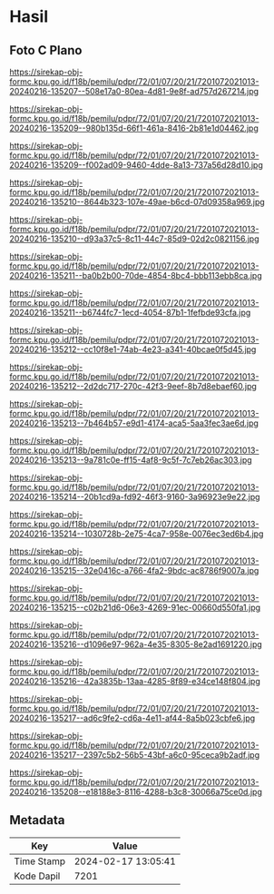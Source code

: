 # Hasil

## Foto C Plano

https://sirekap-obj-formc.kpu.go.id/f18b/pemilu/pdpr/72/01/07/20/21/7201072021013-20240216-135207--508e17a0-80ea-4d81-9e8f-ad757d267214.jpg

https://sirekap-obj-formc.kpu.go.id/f18b/pemilu/pdpr/72/01/07/20/21/7201072021013-20240216-135209--980b135d-66f1-461a-8416-2b81e1d04462.jpg

https://sirekap-obj-formc.kpu.go.id/f18b/pemilu/pdpr/72/01/07/20/21/7201072021013-20240216-135209--f002ad09-9460-4dde-8a13-737a56d28d10.jpg

https://sirekap-obj-formc.kpu.go.id/f18b/pemilu/pdpr/72/01/07/20/21/7201072021013-20240216-135210--8644b323-107e-49ae-b6cd-07d09358a969.jpg

https://sirekap-obj-formc.kpu.go.id/f18b/pemilu/pdpr/72/01/07/20/21/7201072021013-20240216-135210--d93a37c5-8c11-44c7-85d9-02d2c0821156.jpg

https://sirekap-obj-formc.kpu.go.id/f18b/pemilu/pdpr/72/01/07/20/21/7201072021013-20240216-135211--ba0b2b00-70de-4854-8bc4-bbb113ebb8ca.jpg

https://sirekap-obj-formc.kpu.go.id/f18b/pemilu/pdpr/72/01/07/20/21/7201072021013-20240216-135211--b6744fc7-1ecd-4054-87b1-1fefbde93cfa.jpg

https://sirekap-obj-formc.kpu.go.id/f18b/pemilu/pdpr/72/01/07/20/21/7201072021013-20240216-135212--cc10f8e1-74ab-4e23-a341-40bcae0f5d45.jpg

https://sirekap-obj-formc.kpu.go.id/f18b/pemilu/pdpr/72/01/07/20/21/7201072021013-20240216-135212--2d2dc717-270c-42f3-9eef-8b7d8ebaef60.jpg

https://sirekap-obj-formc.kpu.go.id/f18b/pemilu/pdpr/72/01/07/20/21/7201072021013-20240216-135213--7b464b57-e9d1-4174-aca5-5aa3fec3ae6d.jpg

https://sirekap-obj-formc.kpu.go.id/f18b/pemilu/pdpr/72/01/07/20/21/7201072021013-20240216-135213--9a781c0e-ff15-4af8-9c5f-7c7eb26ac303.jpg

https://sirekap-obj-formc.kpu.go.id/f18b/pemilu/pdpr/72/01/07/20/21/7201072021013-20240216-135214--20b1cd9a-fd92-46f3-9160-3a96923e9e22.jpg

https://sirekap-obj-formc.kpu.go.id/f18b/pemilu/pdpr/72/01/07/20/21/7201072021013-20240216-135214--1030728b-2e75-4ca7-958e-0076ec3ed6b4.jpg

https://sirekap-obj-formc.kpu.go.id/f18b/pemilu/pdpr/72/01/07/20/21/7201072021013-20240216-135215--32e0416c-a766-4fa2-9bdc-ac8786f9007a.jpg

https://sirekap-obj-formc.kpu.go.id/f18b/pemilu/pdpr/72/01/07/20/21/7201072021013-20240216-135215--c02b21d6-06e3-4269-91ec-00660d550fa1.jpg

https://sirekap-obj-formc.kpu.go.id/f18b/pemilu/pdpr/72/01/07/20/21/7201072021013-20240216-135216--d1096e97-962a-4e35-8305-8e2ad1691220.jpg

https://sirekap-obj-formc.kpu.go.id/f18b/pemilu/pdpr/72/01/07/20/21/7201072021013-20240216-135216--42a3835b-13aa-4285-8f89-e34ce148f804.jpg

https://sirekap-obj-formc.kpu.go.id/f18b/pemilu/pdpr/72/01/07/20/21/7201072021013-20240216-135217--ad6c9fe2-cd6a-4e11-af44-8a5b023cbfe6.jpg

https://sirekap-obj-formc.kpu.go.id/f18b/pemilu/pdpr/72/01/07/20/21/7201072021013-20240216-135217--2397c5b2-56b5-43bf-a6c0-95ceca9b2adf.jpg

https://sirekap-obj-formc.kpu.go.id/f18b/pemilu/pdpr/72/01/07/20/21/7201072021013-20240216-135208--e18188e3-8116-4288-b3c8-30066a75ce0d.jpg


## Metadata

| Key        | Value               |
| ---------- | ------------------- |
| Time Stamp | 2024-02-17 13:05:41 |
| Kode Dapil | 7201                |



